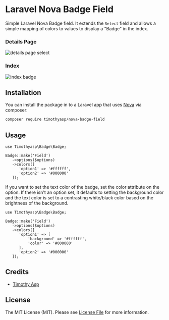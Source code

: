 # Laravel Nova Badge Field

Simple Laravel Nova Badge field.  It extends the `Select` field and allows a simple mapping of colors to values to display a "Badge" in the index.

### Details Page

![details page select](https://cdn-pro.dprcdn.net/files/acc_465612/S5MDqi)

### Index 

![index badge](https://cdn-pro.dprcdn.net/files/acc_465612/gibgjD)

## Installation

You can install the package in to a Laravel app that uses [Nova](https://nova.laravel.com) via composer:

```bash
composer require timothyasp/nova-badge-field
```

## Usage


```
use Timothyasp\Badge\Badge;

Badge::make('Field')
   ->options($options)
   ->colors([
      'option1' => '#ffffff',
      'option2' => '#000000'
   ]);
```

If you want to set the text color of the badge, set the color attribute on the option.  If there isn't an option set, it defaults to setting the background color and the text color is set to a contrasting white/black color based on the brightness of the background. 
```
use Timothyasp\Badge\Badge;

Badge::make('Field')
   ->options($options)
   ->colors([
      'option1' => [
          'background' => '#ffffff',
          'color' => '#000000'
      ],
      'option2' => '#000000'
   ]);
```


## Credits

- [Timothy Asp](https://github.com/timothyasp)

## License

The MIT License (MIT). Please see [License File](LICENSE.md) for more information.
